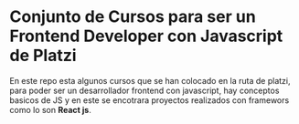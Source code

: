 # Conjunto de Cursos para ser un Frontend Developer con Javascript de Platzi

En este repo esta algunos cursos que se han colocado en la ruta de platzi, para poder ser un 
desarrollador frontend con javascript, hay conceptos basicos de JS y en este se encotrara proyectos realizados con framewors como lo son **React js**.

